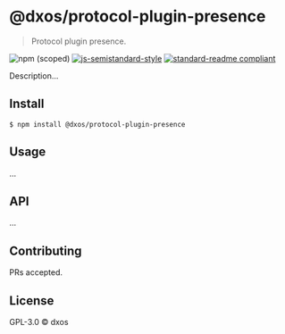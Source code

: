 # @dxos/protocol-plugin-presence
> Protocol plugin presence.

![npm (scoped)](https://img.shields.io/npm/v/@dxos/protocol-plugin-presence)
[![js-semistandard-style](https://img.shields.io/badge/code%20style-semistandard-brightgreen.svg?style=flat-square)](https://github.com/standard/semistandard)
[![standard-readme compliant](https://img.shields.io/badge/readme%20style-standard-brightgreen.svg?style=flat-square)](https://github.com/RichardLitt/standard-readme)

Description...

## Install

```
$ npm install @dxos/protocol-plugin-presence
```

## Usage

...

## API

...

## Contributing

PRs accepted.

## License

GPL-3.0 © dxos
